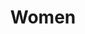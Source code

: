 ---
layout: piece
collection_: mixed_media
title: Women
id: women
media: Ink, watercolor
dimensions: 5" x 11"
description: Contour drawing with wash, sewn on patterned paper/
price: $40
date_created: 2015
---